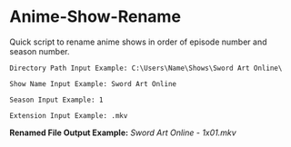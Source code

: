 # Anime-Show-Rename
Quick script to rename anime shows in order of episode number and season number.
```
Directory Path Input Example: C:\Users\Name\Shows\Sword Art Online\

Show Name Input Example: Sword Art Online

Season Input Example: 1

Extension Input Example: .mkv
```

**Renamed File Output Example:** *Sword Art Online - 1x01.mkv*
